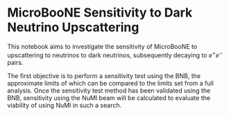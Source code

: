 # MicroBooNE Sensitivity to Dark Neutrino Upscattering

This notebook aims to investigate the sensitivity of MicroBooNE to upscattering to neutrinos to dark neutrinos, subsequently decaying to $e^+e^-$ pairs.

The first objective is to perform a sensitivity test using the BNB, the approximate limits of which can be compared to the limits set from a full analysis.
Once the sensitivity test method has been validated using the BNB, sensitivity using the NuMI beam will be calculated to evaluate the viability of using NuMI in such a search.
